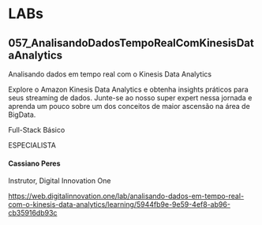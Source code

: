 # LABs
## 057_AnalisandoDadosTempoRealComKinesisDataAnalytics

Analisando dados em tempo real com o Kinesis Data Analytics

Explore o Amazon Kinesis Data Analytics e obtenha insights práticos para seus streaming de dados. Junte-se ao nosso super expert nessa jornada e aprenda um pouco sobre um dos conceitos de maior ascensão na área de BigData.

Full-Stack Básico

ESPECIALISTA
#### Cassiano Peres
Instrutor, Digital Innovation One

https://web.digitalinnovation.one/lab/analisando-dados-em-tempo-real-com-o-kinesis-data-analytics/learning/5944fb9e-9e59-4ef8-ab96-cb35916db93c
